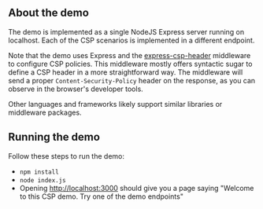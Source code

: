 ## About the demo

The demo is implemented as a single NodeJS Express server running on localhost. Each of the CSP scenarios is implemented in a different endpoint.

Note that the demo uses Express and the [express-csp-header](https://www.npmjs.com/package/express-csp-header) middleware to configure CSP policies. This middleware mostly offers syntactic sugar to define a CSP header in a more straightforward way. The middleware will send a proper `Content-Security-Policy` header on the response, as you can observe in the browser's developer tools.

Other languages and frameworks likely support similar libraries or middleware packages.


## Running the demo

Follow these steps to run the demo:

* `npm install`
* `node index.js`
* Opening [http://localhost:3000](http://localhost:3000) should give you a page saying "Welcome to this CSP demo. Try one of the demo endpoints"
